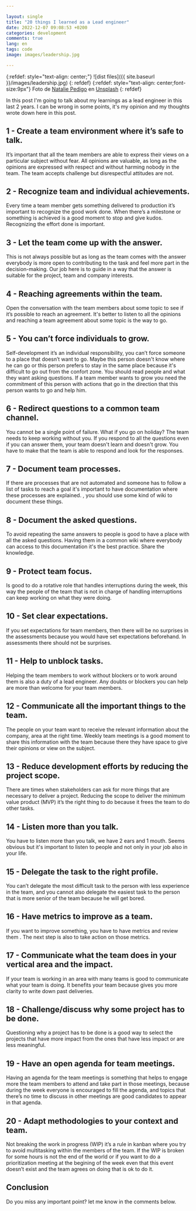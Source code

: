```yaml
---

layout: single
title: "20 things I learned as a Lead engineer"
date: 2022-12-07 09:08:53 +0200
categories: development
comments: true
lang: en
tags: code
image: images/leadership.jpg

---
```


{:refdef: style="text-align: center;"}
![dist files]({{ site.baseurl }}/images/leadership.jpg)
{: refdef}
{:refdef: style="text-align: center;font-size:9px"}
Foto de <a href="https://unsplash.com/@nataliepedigo?utm_source=unsplash&utm_medium=referral&utm_content=creditCopyText">Natalie Pedigo</a> en <a href="https://unsplash.com/es/s/fotos/leadership?utm_source=unsplash&utm_medium=referral&utm_content=creditCopyText">Unsplash</a>
{: refdef} 

In this post I'm going to talk about my learnings as a lead engineer in this last 2 years. I can be wrong in some points, it's my opinion and my thoughts wrote down here in this post.  

1 - Create a team environment where it’s safe to talk.
------------------------------------------------------
It’s important that all the team members are able to express their views on a particular subject without fear. All opinions are valuable, as long as the opinions are expressed with respect and without harming nobody in the team. The team accepts challenge but disrespectful attitudes are not. 

2 - Recognize team and individual achievements.
------------------------------------------------------
Every time a team member gets something delivered to production it’s important to recognize the good work done. When there’s a milestone or something is achieved is a good moment to stop and give kudos. Recognizing the effort done is important.

3 - Let the team come up with the answer.
------------------------------------------------------
This is not always possible but as long as the team comes with the answer everybody is more open to contributing to the task and feel more part in the decision-making. Our job here is to guide in a way that the answer is suitable for the project, team and company interests.

4 - Reaching agreements within the team.
------------------------------------------------------
Open the conversation with the team members about some topic to see if it’s possible to reach an agreement. It's better to listen to all the opinions and reaching a team agreement about some topic is the way to go.  

5 - You can’t force individuals to grow.
------------------------------------------------------
Self-development it’s an individual responsibility, you can’t force someone to a place that doesn’t want to go. Maybe this person doesn't know where he can go or this person prefers to stay in the same place because it's difficult to go out from the confort zone. You should read people and what they want asking questions. If a team member wants to grow you need the commitment of this person with actions that go in the direction that this person wants to go and help him.

6 - Redirect questions to a common team channel.
------------------------------------------------------
You cannot be a single point of failure. What if you go on holiday? The team needs to keep working without you. If you respond to all the questions even if you can answer them, your team doesn't learn and doesn't grow. You have to make that the team is able to respond and look for the responses.

7 - Document team processes.
------------------------------------------------------
If there are processes that are not automated and someone has to follow a list of tasks to reach a goal it's important to have documentation where these processes are explained. , you should use some kind of wiki to document these things.

8 - Document the asked questions.
------------------------------------------------------
To avoid repeating the same answers to people is good to have a place with all the asked questions. Having them in a common wiki where everybody can access to this documentation it's the best practice. Share the knowledge.

9 - Protect team focus.
------------------------------------------------------
Is good to do a rotative role that handles interruptions during the week, this way the people of the team that is not in charge of handling interruptions can keep working on what they were doing.

10 - Set clear expectations.
------------------------------------------------------
If you set expectations for team members, then there will be no surprises in the assessments because you would have set expectations beforehand. In assessments there should not be surprises.

11 - Help to unblock tasks.
------------------------------------------------------
Helping the team members to work without blockers or to work around them is also a duty of a lead engineer. Any doubts or blockers you can help are more than welcome for your team members.

12 - Communicate all the important things to the team.
------------------------------------------------------
The people on your team want to receive the relevant information about the company, area at the right time. Weekly team meetings is a good moment to share this information with the team because there they have space to give their opinions or view on the subject.

13 - Reduce development efforts by reducing the project scope.
--------------------------------------------------------------
There are times when stakeholders can ask for more things that are necessary to deliver a project. Reducing the scope to deliver the minimum value product (MVP) it’s the right thing to do because it frees the team to do other tasks.

14 - Listen more than you talk.
------------------------------------------------------
You have to listen more than you talk, we have 2 ears and 1 mouth. Seems obvious but it's important to listen to people and not only in your job also in your life.

15 - Delegate the task to the right profile.
------------------------------------------------------
You can’t delegate the most difficult task to the person with less experience in the team, and you cannot also delegate the easiest task to the person that is more senior of the team because he will get bored. 

16 - Have metrics to improve as a team.
------------------------------------------------------
If you want to improve something, you have to have metrics and review them . The next step is also to take action on those metrics.

17 - Communicate what the team does in your vertical area and the impact.
-------------------------------------------------------------------------
If your team is working in an area with many teams is good to communicate what your team is doing. It benefits your team because gives you more clarity to write down past deliveries.

18 - Challenge/discuss why some project has to be done.
------------------------------------------------------
Questioning why a project has to be done is a good way to select the projects that have more impact from the ones that have less impact or are less meaningful.

19 - Have an open agenda for team meetings.
------------------------------------------------------
Having an agenda for the team meetings is something that helps to engage more the team members to attend and take part in those meetings, because during the week everyone is encouraged to fill the agenda, and topics that there’s no time to discuss in other meetings are good candidates to appear in that agenda.

20 - Adapt methodologies to your context and team.
---------------------------------------------------------------
Not breaking the work in progress (WIP) it’s a rule in kanban where you try to avoid multitasking within the members of the team. If the WIP is broken for some hours is not the end of the world or if you want to do a prioritization meeting at the begining of the week even that this event doesn’t exist and the team agrees on doing that is ok to do it.

Conclusion
------------
Do you miss any important point? let me know in the comments below.